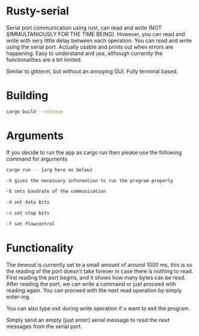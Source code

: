 # Rusty-serial

Serial port communication using rust, can read and write (NOT SIMMULTANIOUSLY FOR THE TIME BEING). However, you can read and write with very little delay between each operation.
You can read and write using the serial port. Actually usable and prints out when errors are happening.
Easy to understand and use, although currently the functionalities are a bit limited.

Similar to gtkterm, but without an annoying GUI. Fully terminal based.

# Building
```sh
cargo build --release
```

# Arguments

If you decide to run the app as cargo run then please use the following command for arguments

```sh
cargo run -- {arg here as below}
```

```sh
-h gives the necessary information to run the program properly

-b sets baudrate of the communication

-d set data bits

-s set stop bits

-f set flowcontrol
```

# Functionality

The timeout is currently set to a small amount of around 1000 ms, this is so the reading of the port doesn't take forever in case there is nothing to read.
First reading the port begins, and it shows how many bytes can be read.
After reading the port, we can write a command or just proceed with reading again. You can proceed with the next read operation by simply enter-ing.

You can also type exit during write operation if u want to exit the program.

Simply send an empty (just enter) serial message to read the next messages from the serial port.
